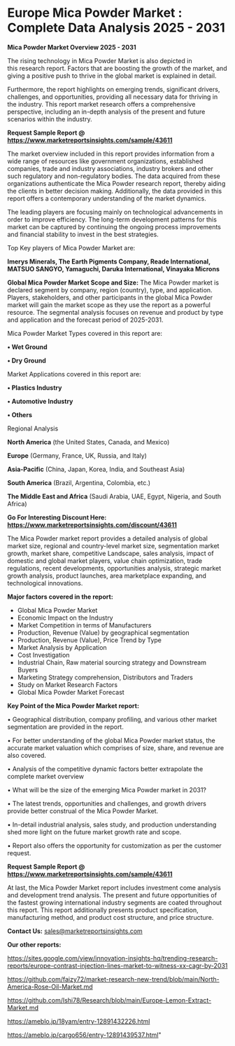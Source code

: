 # Europe Mica Powder Market : Complete Data Analysis 2025 - 2031

<Strong> Mica Powder Market Overview 2025 - 2031</strong>

The rising technology in Mica Powder Market is also depicted in this research report. Factors that are boosting the growth of the market, and giving a positive push to thrive in the global market is explained in detail.

Furthermore, the report highlights on emerging trends, significant drivers, challenges, and opportunities, providing all necessary data for thriving in the industry. This report market research offers a comprehensive perspective, including an in-depth analysis of the present and future scenarios within the industry.

<strong>Request Sample Report @ <a href=https://www.marketreportsinsights.com/sample/43611>https://www.marketreportsinsights.com/sample/43611</a></strong>

The market overview included in this report provides information from a wide range of resources like government organizations, established companies, trade and industry associations, industry brokers and other such regulatory and non-regulatory bodies. The data acquired from these organizations authenticate the Mica Powder research report, thereby aiding the clients in better decision making. Additionally, the data provided in this report offers a contemporary understanding of the market dynamics.

The leading players are focusing mainly on technological advancements in order to improve efficiency. The long-term development patterns for this market can be captured by continuing the ongoing process improvements and financial stability to invest in the best strategies.

Top Key players of Mica Powder Market are:

<strong>Imerys Minerals, The Earth Pigments Company, Reade International, MATSUO SANGYO, Yamaguchi, Daruka International, Vinayaka Microns</strong>

<strong><b>Global Mica Powder Market Scope and Size:</b></strong>
The Mica Powder market is declared segment by company, region (country), type, and application. Players, stakeholders, and other participants in the global Mica Powder market will gain the market scope as they use the report as a powerful resource. The segmental analysis focuses on revenue and product by type and application and the forecast period of 2025-2031.

Mica Powder Market Types covered in this report are:

<strong>•  Wet Ground

•  Dry Ground</strong>

Market Applications covered in this report are:

<strong>•  Plastics Industry

•  Automotive Industry

•  Others</strong> 

Regional Analysis

<strong>North America</strong> (the United States, Canada, and Mexico)

<strong>Europe</strong> (Germany, France, UK, Russia, and Italy)

<strong>Asia-Pacific</strong> (China, Japan, Korea, India, and Southeast Asia)

<strong>South America</strong> (Brazil, Argentina, Colombia, etc.)

<strong>The Middle East and Africa</strong> (Saudi Arabia, UAE, Egypt, Nigeria, and South Africa)

<strong>Go For Interesting Discount Here: <a href=https://www.marketreportsinsights.com/discount/43611>https://www.marketreportsinsights.com/discount/43611</a></strong>

The Mica Powder market report provides a detailed analysis of global market size, regional and country-level market size, segmentation market growth, market share, competitive Landscape, sales analysis, impact of domestic and global market players, value chain optimization, trade regulations, recent developments, opportunities analysis, strategic market growth analysis, product launches, area marketplace expanding, and technological innovations.

<strong><b>Major factors covered in the report:</b></strong>
<ul>
  <li>Global Mica Powder Market </li>
  <li>Economic Impact on the Industry</li>
  <li>Market Competition in terms of Manufacturers</li>
  <li>Production, Revenue (Value) by geographical segmentation</li>
  <li>Production, Revenue (Value), Price Trend by Type</li>
  <li>Market Analysis by Application</li>
  <li>Cost Investigation</li>
  <li>Industrial Chain, Raw material sourcing strategy and Downstream Buyers</li>
  <li>Marketing Strategy comprehension, Distributors and Traders</li>
  <li>Study on Market Research Factors</li>
  <li>Global Mica Powder Market Forecast</li>
</ul>

<strong><b>Key Point of the Mica Powder Market report:</b></strong>

• Geographical distribution, company profiling, and various other market segmentation are provided in the report.

• For better understanding of the global Mica Powder market status, the accurate market valuation which comprises of size, share, and revenue are also covered.

• Analysis of the competitive dynamic factors better extrapolate the complete market overview

• What will be the size of the emerging Mica Powder market in 2031?

• The latest trends, opportunities and challenges, and growth drivers provide better construal of the Mica Powder Market.

• In-detail industrial analysis, sales study, and production understanding shed more light on the future market growth rate and scope.

• Report also offers the opportunity for customization as per the customer request.

<strong>Request Sample Report @ <a href=https://www.marketreportsinsights.com/sample/43611>https://www.marketreportsinsights.com/sample/43611</a></strong>

At last, the Mica Powder Market report includes investment come analysis and development trend analysis. The present and future opportunities of the fastest growing international industry segments are coated throughout this report. This report additionally presents product specification, manufacturing method, and product cost structure, and price structure.

<strong>Contact Us:</strong>
sales@marketreportsinsights.com

<strong>Our other reports:</strong>

<a href=https://sites.google.com/view/innovation-insights-hq/trending-research-reports/europe-contrast-injection-lines-market-to-witness-xx-cagr-by-2031>https://sites.google.com/view/innovation-insights-hq/trending-research-reports/europe-contrast-injection-lines-market-to-witness-xx-cagr-by-2031</a>

<a href=https://github.com/faizy72/market-research-new-trend/blob/main/North-America-Rose-Oil-Market.md>https://github.com/faizy72/market-research-new-trend/blob/main/North-America-Rose-Oil-Market.md</a>

<a href=https://github.com/Ishi78/Research/blob/main/Europe-Lemon-Extract-Market.md>https://github.com/Ishi78/Research/blob/main/Europe-Lemon-Extract-Market.md</a>

<a href=https://ameblo.jp/18yam/entry-12891432226.html>https://ameblo.jp/18yam/entry-12891432226.html</a>

<a href=https://ameblo.jp/cargo656/entry-12891439537.html>https://ameblo.jp/cargo656/entry-12891439537.html</a>"
